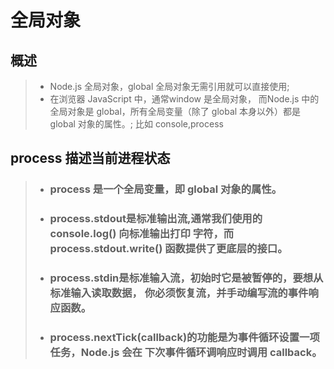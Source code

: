 # 全局对象

## 概述

> *  Node.js 全局对象，global 全局对象无需引用就可以直接使用;
> * 在浏览器 JavaScript 中，通常window 是全局对象， 而Node.js 中的全局对象是 global，所有全局变量（除了 global 本身以外）都是 global 对象的属性。; 比如 console,process

## process 描述当前进程状态

> * ### process 是一个全局变量，即 global 对象的属性。
> * ### process.stdout是标准输出流,通常我们使用的 console.log() 向标准输出打印 字符，而 process.stdout.write() 函数提供了更底层的接口。
> * ### process.stdin是标准输入流，初始时它是被暂停的，要想从标准输入读取数据， 你必须恢复流，并手动编写流的事件响应函数。
> * ### process.nextTick(callback)的功能是为事件循环设置一项任务，Node.js 会在 下次事件循环调响应时调用 callback。